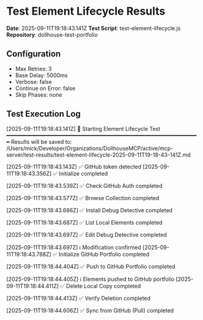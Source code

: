 # Test Element Lifecycle Results

**Date**: 2025-09-11T19:18:43.141Z
**Test Script**: test-element-lifecycle.js
**Repository**: dollhouse-test-portfolio

## Configuration
- Max Retries: 3
- Base Delay: 5000ms
- Verbose: false
- Continue on Error: false
- Skip Phases: none

## Test Execution Log

[2025-09-11T19:18:43.141Z] 🧪 Starting Element Lifecycle Test
━━━━━━━━━━━━━━━━━━━━━━━━━━━━━━━━━━━━━━━━━━━━━━━━━━━━━━━━━━━━
Results will be saved to: /Users/mick/Developer/Organizations/DollhouseMCP/active/mcp-server/test-results/test-element-lifecycle-2025-09-11T19-18-43-141Z.md

[2025-09-11T19:18:43.143Z] ✅ GitHub token detected
[2025-09-11T19:18:43.356Z] ✅ Initialize completed

[2025-09-11T19:18:43.539Z] ✅ Check GitHub Auth completed

[2025-09-11T19:18:43.577Z] ✅ Browse Collection completed

[2025-09-11T19:18:43.686Z] ✅ Install Debug Detective completed

[2025-09-11T19:18:43.687Z] ✅ List Local Elements completed

[2025-09-11T19:18:43.697Z] ✅ Edit Debug Detective completed

[2025-09-11T19:18:43.697Z] ℹ️  Modification confirmed
[2025-09-11T19:18:43.788Z] ✅ Initialize GitHub Portfolio completed

[2025-09-11T19:18:44.404Z] ✅ Push to GitHub Portfolio completed

[2025-09-11T19:18:44.405Z] ℹ️  Elements pushed to GitHub portfolio
[2025-09-11T19:18:44.411Z] ✅ Delete Local Copy completed

[2025-09-11T19:18:44.413Z] ✅ Verify Deletion completed

[2025-09-11T19:18:44.606Z] ✅ Sync from GitHub (Pull) completed

